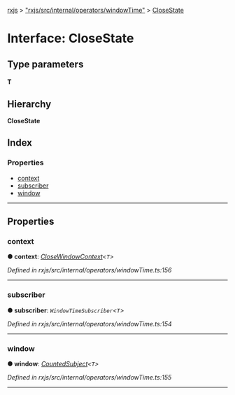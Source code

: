 [rxjs](../README.md) > ["rxjs/src/internal/operators/windowTime"](../modules/_rxjs_src_internal_operators_windowtime_.md) > [CloseState](../interfaces/_rxjs_src_internal_operators_windowtime_.closestate.md)

# Interface: CloseState

## Type parameters
#### T 
## Hierarchy

**CloseState**

## Index

### Properties

* [context](_rxjs_src_internal_operators_windowtime_.closestate.md#context)
* [subscriber](_rxjs_src_internal_operators_windowtime_.closestate.md#subscriber)
* [window](_rxjs_src_internal_operators_windowtime_.closestate.md#window)

---

## Properties

<a id="context"></a>

###  context

**● context**: *[CloseWindowContext](_rxjs_src_internal_operators_windowtime_.closewindowcontext.md)<`T`>*

*Defined in rxjs/src/internal/operators/windowTime.ts:156*

___
<a id="subscriber"></a>

###  subscriber

**● subscriber**: *`WindowTimeSubscriber`<`T`>*

*Defined in rxjs/src/internal/operators/windowTime.ts:154*

___
<a id="window"></a>

###  window

**● window**: *[CountedSubject](../classes/_rxjs_src_internal_operators_windowtime_.countedsubject.md)<`T`>*

*Defined in rxjs/src/internal/operators/windowTime.ts:155*

___

